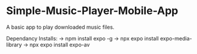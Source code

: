 # Simple-Music-Player-Mobile-App
A basic app to play downloaded music files.

Dependancy Installs: 
    -> npm install expo -g
    -> npx expo install expo-media-library
    -> npx expo install expo-av